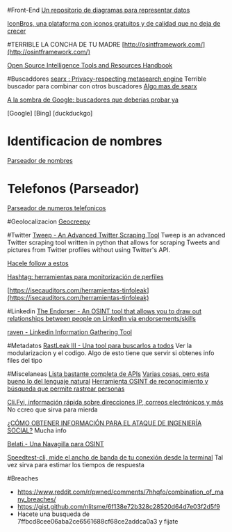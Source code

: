 #Front-End
[Un repositorio de diagramas para representar datos](http://www.microsiervos.com/archivo/arte-y-diseno/data-viz-project-repositorio-diagramas-representar-datos.html)

[IconBros, una plataforma con iconos gratuitos y de calidad que no deja de crecer](https://wwwhatsnew.com/2017/11/09/iconbros-una-plataforma-con-iconos-gratuitos-y-de-calidad-que-no-deja-de-crecer/)


#TERRIBLE LA CONCHA DE TU MADRE
[http://osintframework.com/](http://osintframework.com/)

[Open Source Intelligence Tools and Resources Handbook](https://github.com/jivoi/offsec_pdfs/blob/master/Open-Source-Intelligence-Tools-and-Resources-Handbook.pdf)


#Buscaddores
[searx : Privacy-respecting metasearch engine](https://t.co/WbscKN4OST)
    Terrible buscador para combinar con otros buscadores
[Algo mas de searx](https://www.fwhibbit.es/osint-web-scraping)

[A la sombra de Google: buscadores que deberías probar ya](https://blogthinkbig.com/a-la-sombra-de-google-buscadores-que-deberias-probar-ya)

[Google]
[Bing]
[duckduckgo]


# Identificacion de nombres
[Parseador de nombres](https://github.com/derek73/python-nameparser)


# Telefonos (Parseador)
[Parseador de numeros telefonicos](https://github.com/daviddrysdale/python-phonenumbers)


#Geolocalizacion
[Geocreepy](http://www.geocreepy.com/)


#Twitter
[Tweep - An Advanced Twitter Scraping Tool](https://www.kitploit.com/2017/10/tweep-advanced-twitter-scraping-tool.html)
    Tweep is an advanced Twitter scraping tool written in python that allows for scraping Tweets and pictures from Twitter profiles without using Twitter's API.

[Hacele follow a estos](https://twitter.com/_SocialLinks_)

[Hashtag: herramientas para monitorización de perfiles](https://blog.segu-info.com.ar/2017/11/hashtag-herramientas-para.html)

[https://isecauditors.com/herramientas-tinfoleak](https://isecauditors.com/herramientas-tinfoleak)


#Linkedin
[The Endorser - An OSINT tool that allows you to draw out relationships between people on LinkedIn via endorsements/skills](https://github.com/eth0izzle/the-endorser)

[raven - Linkedin Information Gathering Tool](https://www.kitploit.com/2017/09/raven-linkedin-information-gathering.html)


#Metadatos
[RastLeak III - Una tool para buscarlos a todos](https://www.fwhibbit.es/rastleak-iii-una-tool-para-buscarlos-a-todos)
    Ver la modularizacion y el codigo. Algo de esto tiene que servir si obtenes info files del tipo


#Miscelaneas
[Lista bastante completa de APIs](https://github.com/TonnyL/Awesome_APIs)
[Varias cosas, pero esta bueno lo del lenguaje natural](https://github.com/lorien/awesome-web-scraping/blob/master/python.md)
[Herramienta OSINT de reconocimiento y búsqueda que permite rastrear personas](https://github.com/boxug/trape)

[Cli.Fyi, información rápida sobre direcciones IP, correos electrónicos y más](https://ubunlog.com/cli-fyi-informacion-terminal/)
    No ccreo que sirva para mierda

[¿CÓMO OBTENER INFORMACIÓN PARA EL ATAQUE DE INGENIERÍA SOCIAL?](https://iicybersecurity.wordpress.com/2016/08/27/como-obtener-informacion-para-el-ataque-de-ingenieria-social/)
    Mucha info

[Belati.- Una Navagilla para OSINT ](https://infostatex.blogspot.com.ar/2017/10/belati-una-navagilla-para-osint.html)

[Speedtest-cli, mide el ancho de banda de tu conexión desde la terminal](https://ubunlog.com/speedtest-cli-ancho-banda-terminal/)
    Tal vez sirva para estimar los tiempos de respuesta

#Breaches
- https://www.reddit.com/r/pwned/comments/7hhqfo/combination_of_many_breaches/
- https://gist.github.com/nlitsme/6f138e72b328c28520d64d7e03f2d5f9
- Hacete una busqueda de 7ffbcd8cee06aba2ce6561688cf68ce2addca0a3 y fijate
